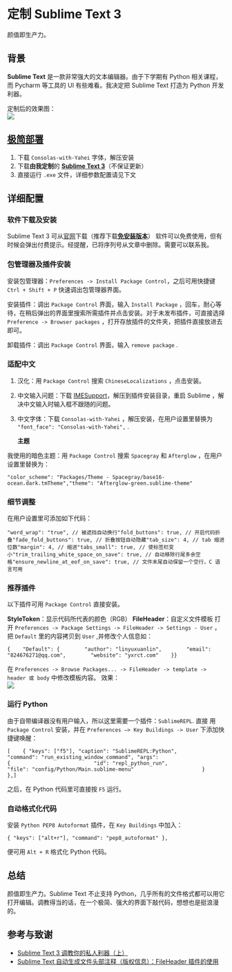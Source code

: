 # 定制 Sublime Text 3

颜值即生产力。

## 背景

**Sublime Text** 是一款非常强大的文本编辑器。由于下学期有 Python 相关课程，而 Pycharm 等工具的 UI 有些难看。我决定把 Sublime Text 打造为 Python 开发利器。

定制后的效果图：  
 ![](https://picgo-1253965369.cos.ap-guangzhou.myqcloud.com/ST3效果.png)

## [极简部署](https://www.jianguoyun.com/p/Da9TMr0Q-OOjBxif86sB)

1. 下载 `Consolas-with-Yahei` 字体，解压安装
2. 下载**由我定制**的 [**Sublime Text 3**](https://www.jianguoyun.com/p/Da9TMr0Q-OOjBxif86sB)（不保证更新）
3. 直接运行 `.exe` 文件，详细参数配置请见下文

## 详细配置

### 软件下载及安装

Sublime Text 3 可从[官网](http://www.sublimetext.com/)下载（推荐下载[**免安装版本**](https://download.sublimetext.com/Sublime%20Text%20Build%203176%20x64.zip)） 软件可以免费使用，但有时候会弹出付费提示。经提醒，已将序列号从文章中删除。需要可以联系我。

### 包管理器及插件安装

安装包管理器：`Preferences -> Install Package Control`，之后可用快捷键 `Ctrl + Shift + P` 快速调出包管理器界面。

安装插件：调出 `Package Control` 界面，输入 `Install Package` ，回车，耐心等待，在稍后弹出的界面里搜索所需插件并点击安装。对于未发布插件，可直接选择 `Preference -> Browser packages` ，打开存放插件的文件夹，把插件直接放进去即可。

卸载插件：调出 `Package Control` 界面，输入 `remove package` .

### 适配中文

1. 汉化：用 `Package Control` 搜索 `ChineseLocalizations` ，点击安装。
2. 中文输入问题：下载 [IMESupport](https://github.com/zcodes/IMESupport/archive/master.zip)，解压到插件安装目录，重启 Sublime ，解决中文输入时输入框不跟随的问题。
3. 中文字体：下载 `Consolas-with-Yahei` ，解压安装，在用户设置里替换为 `"font_face": "Consolas-with-Yahei",` .

   **主题**

我使用的暗色主题：用 `Package Control` 搜索 `Spacegray` 和 `Afterglow` ，在用户设置里替换为：

```text
"color_scheme": "Packages/Theme - Spacegray/base16-ocean.dark.tmTheme","theme": "Afterglow-green.sublime-theme"
```

### 细节调整

在用户设置里可添加如下代码：

```text
"word_wrap": "true", // 被遮挡自动换行"fold_buttons": true, // 开启代码折叠"fade_fold_buttons": true, // 折叠按钮自动隐藏"tab_size": 4, // tab 缩进位数"margin": 4, // 缩进"tabs_small": true, // 使标签栏变小"trim_trailing_white_space_on_save": true, // 自动移除行尾多余空格"ensure_newline_at_eof_on_save": true, // 文件末尾自动保留一个空行，C 语言可用
```

### 推荐插件

以下插件可用 `Package Control` 直接安装。

**StyleToken**：显示代码所代表的颜色（RGB） **FileHeader**：自定义文件模板 打开 `Preferences -> Package Settings -> FileHeader -> Settings - User` ，把 `Default` 里的内容拷贝到 `User` ,并修改个人信息如：

```text
{    "Default": {        "author": "linyuxuanlin",        "email": "824676271@qq.com",        "website": "yxrct.com"    }}
```

在 `Preferences -> Browse Packages... -> FileHeader -> template -> header 或 body` 中修改模板内容。 效果：  
 ![](https://picgo-1253965369.cos.ap-guangzhou.myqcloud.com/ST3模板效果.png)

### 运行 Python

由于自带编译器没有用户输入，所以这里需要一个插件：`SublimeREPL`. 直接 用 `Package Control` 安装，并在 `Preferences —> Key Buildings -> User` 下添加快捷键唤醒：

```text
[    { "keys": ["f5"], "caption": "SublimeREPL:Python",                      "command": "run_existing_window_command", "args":                      {                           "id": "repl_python_run",                           "file": "config/Python/Main.sublime-menu"                      }    },]
```

之后，在 Python 代码里可直接按 `F5` 运行。

### 自动格式化代码

安装 `Python PEP8 Autoformat` 插件，在 `Key Buildings` 中加入：

```text
{ "keys": ["alt+r"], "command": "pep8_autoformat" },
```

便可用 `Alt + R` 格式化 Python 代码。

## 总结

颜值即生产力。Sublime Text 不止支持 Python，几乎所有的文件格式都可以用它打开编辑。调教得当的话，在一个极简、强大的界面下敲代码，想想也是挺浪漫的。

## 参考与致谢

* [Sublime Text 3 调教你的私人利器（上）](https://www.sheyilin.com/2015/05/sublime_text_3_tiao_jiao_ni_de_si_ren_li_qi_1/)
* [Sublime Text 自动生成文件头部注释（版权信息）：FileHeader 插件的使用](https://blog.csdn.net/afei__/article/details/82890493)

